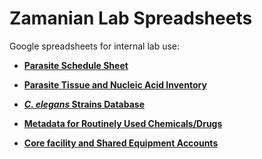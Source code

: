 # Zamanian Lab Spreadsheets

Google spreadsheets for internal lab use:

- **[Parasite Schedule Sheet](<https://docs.google.com/spreadsheets/d/16yUU1Txpzcw1dZT_WL744iHOB2Hhw9VGVYesPc-pgiQ/edit?usp=sharing>)**

- **[Parasite Tissue and Nucleic Acid Inventory](<https://docs.google.com/spreadsheets/d/1wJ3wzHmuTNRc_3RYjan3bp7rbBAsNrVvwJPJLilpmb8/edit?usp=sharing>)**

- **[*C. elegans* Strains Database](<https://docs.google.com/spreadsheets/d/1WopP96D8NAqhIGgqXeMhgM6Jvv4VTN9UI2HVd5JeJoA/edit?usp=sharing>)**

- **[Metadata for Routinely Used Chemicals/Drugs](<https://docs.google.com/spreadsheets/d/1_-A3QW2CzlxZGCgrGRkVHnbFrcXyhWBrQ84GenHfMik/edit?usp=sharing>)**

- **[Core facility and Shared Equipment Accounts](<https://docs.google.com/spreadsheets/d/1WTxnmzNr8qTzbb_qrmX-yOMSbWWhitaT-01seOIlK8w/edit?usp=sharing>)**
